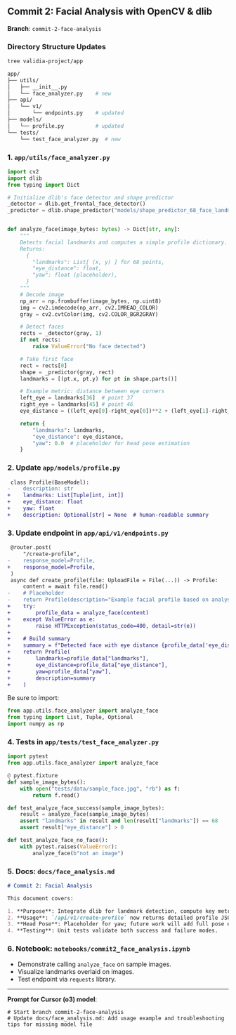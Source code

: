 ## Commit 2: Facial Analysis with OpenCV & dlib

**Branch**: `commit-2-face-analysis`

### Directory Structure Updates

```bash
tree validia-project/app

app/
├── utils/
│   ├── __init__.py
│   └── face_analyzer.py    # new
├── api/
│   └── v1/
│       └── endpoints.py    # updated
├── models/
│   └── profile.py          # updated
└── tests/
    └── test_face_analyzer.py  # new
```

### 1. `app/utils/face_analyzer.py`

```python
import cv2
import dlib
from typing import Dict

# Initialize dlib's face detector and shape predictor
_detector = dlib.get_frontal_face_detector()
_predictor = dlib.shape_predictor("models/shape_predictor_68_face_landmarks.dat")


def analyze_face(image_bytes: bytes) -> Dict[str, any]:
    """
    Detects facial landmarks and computes a simple profile dictionary.
    Returns:
      {
        "landmarks": List[ (x, y) ] for 68 points,
        "eye_distance": float,
        "yaw": float (placeholder),
      }
    """
    # Decode image
    np_arr = np.frombuffer(image_bytes, np.uint8)
    img = cv2.imdecode(np_arr, cv2.IMREAD_COLOR)
    gray = cv2.cvtColor(img, cv2.COLOR_BGR2GRAY)

    # Detect faces
    rects = _detector(gray, 1)
    if not rects:
        raise ValueError("No face detected")

    # Take first face
    rect = rects[0]
    shape = _predictor(gray, rect)
    landmarks = [(pt.x, pt.y) for pt in shape.parts()]

    # Example metric: distance between eye corners
    left_eye = landmarks[36]  # point 37
    right_eye = landmarks[45] # point 46
    eye_distance = ((left_eye[0]-right_eye[0])**2 + (left_eye[1]-right_eye[1])**2)**0.5

    return {
        "landmarks": landmarks,
        "eye_distance": eye_distance,
        "yaw": 0.0  # placeholder for head pose estimation
    }
```

### 2. Update `app/models/profile.py`

```diff
 class Profile(BaseModel):
-    description: str
+    landmarks: List[Tuple[int, int]]
+    eye_distance: float
+    yaw: float
+    description: Optional[str] = None  # human-readable summary
```

### 3. Update endpoint in `app/api/v1/endpoints.py`

```diff
 @router.post(
     "/create-profile",
-    response_model=Profile,
+    response_model=Profile,
 )
 async def create_profile(file: UploadFile = File(...)) -> Profile:
     content = await file.read()
-    # Placeholder
-    return Profile(description="Example facial profile based on analysis.")
+    try:
+        profile_data = analyze_face(content)
+    except ValueError as e:
+        raise HTTPException(status_code=400, detail=str(e))
+
+    # Build summary
+    summary = f"Detected face with eye distance {profile_data['eye_distance']:.1f}px"
+    return Profile(
+        landmarks=profile_data["landmarks"],
+        eye_distance=profile_data["eye_distance"],
+        yaw=profile_data["yaw"],
+        description=summary
+    )
```

Be sure to import:

```python
from app.utils.face_analyzer import analyze_face
from typing import List, Tuple, Optional
import numpy as np
```

### 4. Tests in `app/tests/test_face_analyzer.py`

```python
import pytest
from app.utils.face_analyzer import analyze_face

@ pytest.fixture
def sample_image_bytes():
    with open("tests/data/sample_face.jpg", "rb") as f:
        return f.read()

def test_analyze_face_success(sample_image_bytes):
    result = analyze_face(sample_image_bytes)
    assert "landmarks" in result and len(result["landmarks"]) == 68
    assert result["eye_distance"] > 0

def test_analyze_face_no_face():
    with pytest.raises(ValueError):
        analyze_face(b"not an image")
```

### 5. Docs: `docs/face_analysis.md`

```markdown
# Commit 2: Facial Analysis

This document covers:

1. **Purpose**: Integrate dlib for landmark detection, compute key metrics.
2. **Usage**: `/api/v1/create-profile` now returns detailed profile JSON.
3. **Head Pose**: Placeholder for yaw; future work will add full pose estimation.
4. **Testing**: Unit tests validate both success and failure modes.
```

### 6. Notebook: `notebooks/commit2_face_analysis.ipynb`

- Demonstrate calling `analyze_face` on sample images.
- Visualize landmarks overlaid on images.
- Test endpoint via `requests` library.

---

**Prompt for Cursor (o3) model**:

```
# Start branch commit-2-face-analysis
# Update docs/face_analysis.md: Add usage example and troubleshooting tips for missing model file
```

